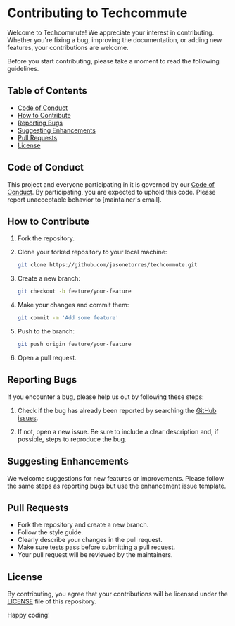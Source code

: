 # Contributing to Techcommute

Welcome to Techcommute! We appreciate your interest in contributing. Whether you're fixing a bug, improving the documentation, or adding new features, your contributions are welcome.

Before you start contributing, please take a moment to read the following guidelines.

## Table of Contents

- [Code of Conduct](#code-of-conduct)
- [How to Contribute](#how-to-contribute)
- [Reporting Bugs](#reporting-bugs)
- [Suggesting Enhancements](#suggesting-enhancements)
- [Pull Requests](#pull-requests)
  <!-- - [Style Guide](#style-guide) -->
- [License](#license)

## Code of Conduct

This project and everyone participating in it is governed by our [Code of Conduct](CODE_OF_CONDUCT.md). By participating, you are expected to uphold this code. Please report unacceptable behavior to [maintainer's email].

## How to Contribute

1. Fork the repository.
2. Clone your forked repository to your local machine:

   ```bash
   git clone https://github.com/jasonetorres/techcommute.git
   ```

3. Create a new branch:

   ```bash
   git checkout -b feature/your-feature
   ```

4. Make your changes and commit them:

   ```bash
   git commit -m 'Add some feature'
   ```

5. Push to the branch:

   ```bash
   git push origin feature/your-feature
   ```

6. Open a pull request.

## Reporting Bugs

If you encounter a bug, please help us out by following these steps:

1. Check if the bug has already been reported by searching the [GitHub issues](https://github.com/jasonetorres/techcommute/issues).

2. If not, open a new issue. Be sure to include a clear description and, if possible, steps to reproduce the bug.

## Suggesting Enhancements

We welcome suggestions for new features or improvements. Please follow the same steps as reporting bugs but use the enhancement issue template.

## Pull Requests

- Fork the repository and create a new branch.
- Follow the style guide.
- Clearly describe your changes in the pull request.
- Make sure tests pass before submitting a pull request.
- Your pull request will be reviewed by the maintainers.

<!--
## Style Guide

Please follow our [style guide](STYLE_GUIDE.md) for code consistency.
-->

## License

By contributing, you agree that your contributions will be licensed under the [LICENSE](LICENSE) file of this repository.

Happy coding!
